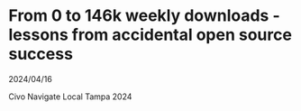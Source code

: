 # From 0 to 146k weekly downloads - lessons from accidental open source success

2024/04/16

Civo Navigate Local Tampa 2024
